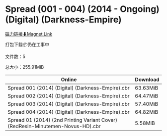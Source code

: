 # Spread (001 - 004) (2014 - Ongoing) (Digital) (Darkness-Empire)

[磁力链接⬇Magnet Link](magnet:?xt=urn:btih:9638cbc78f3b414b37294c7586d8d36739e11abe&dn=Spread%20%28001%20-%20004%29%20%282014%20-%20Ongoing%29%20%28Digital%29%20%28Darkness-Empire%29)

打包下载📦仍在工事中

文件数：5

总大小：255.91MiB

Online | Download
--- | ---
Spread 001 (2014) (Digital) (Darkness-Empire).cbr | 63.63MiB
Spread 002 (2014) (Digital) (Darkness-Empire).cbr | 64.47MiB
Spread 003 (2014) (Digital) (Darkness-Empire).cbr | 57.40MiB
Spread 004 (2014) (Digital) (Darkness-Empire).cbr | 64.82MiB
Spread 01 (2014) (2nd Printing Variant Cover) (RedResin-Minutemen-Novus-HD).cbr | 5.58MiB